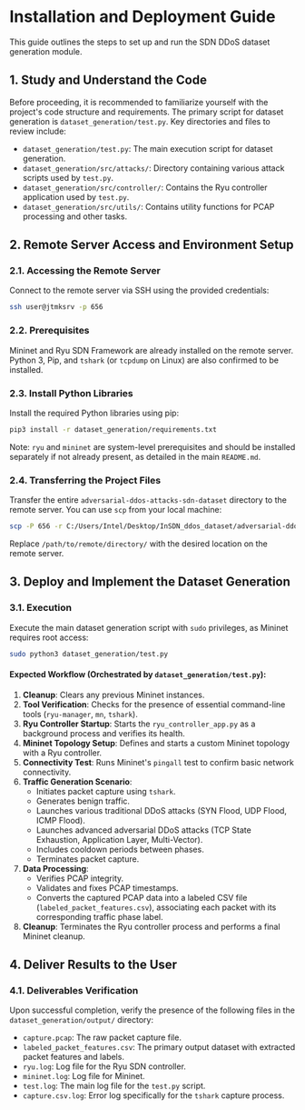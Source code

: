 # Installation and Deployment Guide

This guide outlines the steps to set up and run the SDN DDoS dataset generation module.

## 1. Study and Understand the Code

Before proceeding, it is recommended to familiarize yourself with the project's code structure and requirements. The primary script for dataset generation is `dataset_generation/test.py`. Key directories and files to review include:

-   `dataset_generation/test.py`: The main execution script for dataset generation.
-   `dataset_generation/src/attacks/`: Directory containing various attack scripts used by `test.py`.
-   `dataset_generation/src/controller/`: Contains the Ryu controller application used by `test.py`.
-   `dataset_generation/src/utils/`: Contains utility functions for PCAP processing and other tasks.

## 2. Remote Server Access and Environment Setup

### 2.1. Accessing the Remote Server

Connect to the remote server via SSH using the provided credentials:

```bash
ssh user@jtmksrv -p 656
```

### 2.2. Prerequisites

Mininet and Ryu SDN Framework are already installed on the remote server. Python 3, Pip, and `tshark` (or `tcpdump` on Linux) are also confirmed to be installed.

### 2.3. Install Python Libraries

Install the required Python libraries using pip:

```bash
pip3 install -r dataset_generation/requirements.txt
```

Note: `ryu` and `mininet` are system-level prerequisites and should be installed separately if not already present, as detailed in the main `README.md`.

### 2.4. Transferring the Project Files

Transfer the entire `adversarial-ddos-attacks-sdn-dataset` directory to the remote server. You can use `scp` from your local machine:

```bash
scp -P 656 -r C:/Users/Intel/Desktop/InSDN_ddos_dataset/adversarial-ddos-attacks-sdn-dataset user@jtmksrv:/path/to/remote/directory/
```

Replace `/path/to/remote/directory/` with the desired location on the remote server.

## 3. Deploy and Implement the Dataset Generation

### 3.1. Execution

Execute the main dataset generation script with `sudo` privileges, as Mininet requires root access:

```bash
sudo python3 dataset_generation/test.py
```

#### Expected Workflow (Orchestrated by `dataset_generation/test.py`):

1.  **Cleanup**: Clears any previous Mininet instances.
2.  **Tool Verification**: Checks for the presence of essential command-line tools (`ryu-manager`, `mn`, `tshark`).
3.  **Ryu Controller Startup**: Starts the `ryu_controller_app.py` as a background process and verifies its health.
4.  **Mininet Topology Setup**: Defines and starts a custom Mininet topology with a Ryu controller.
5.  **Connectivity Test**: Runs Mininet's `pingall` test to confirm basic network connectivity.
6.  **Traffic Generation Scenario**:
    -   Initiates packet capture using `tshark`.
    -   Generates benign traffic.
    -   Launches various traditional DDoS attacks (SYN Flood, UDP Flood, ICMP Flood).
    -   Launches advanced adversarial DDoS attacks (TCP State Exhaustion, Application Layer, Multi-Vector).
    -   Includes cooldown periods between phases.
    -   Terminates packet capture.
7.  **Data Processing**:
    -   Verifies PCAP integrity.
    -   Validates and fixes PCAP timestamps.
    -   Converts the captured PCAP data into a labeled CSV file (`labeled_packet_features.csv`), associating each packet with its corresponding traffic phase label.
8.  **Cleanup**: Terminates the Ryu controller process and performs a final Mininet cleanup.

## 4. Deliver Results to the User

### 4.1. Deliverables Verification

Upon successful completion, verify the presence of the following files in the `dataset_generation/output/` directory:

-   `capture.pcap`: The raw packet capture file.
-   `labeled_packet_features.csv`: The primary output dataset with extracted packet features and labels.
-   `ryu.log`: Log file for the Ryu SDN controller.
-   `mininet.log`: Log file for Mininet.
-   `test.log`: The main log file for the `test.py` script.
-   `capture.csv.log`: Error log specifically for the `tshark` capture process.

